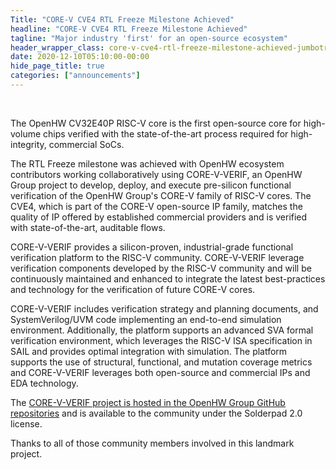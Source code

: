 ```yaml
---
Title: "CORE-V CVE4 RTL Freeze Milestone Achieved"
headline: "CORE-V CVE4 RTL Freeze Milestone Achieved"
tagline: "Major industry 'first' for an open-source ecosystem"
header_wrapper_class: core-v-cve4-rtl-freeze-milestone-achieved-jumbotron-class
date: 2020-12-10T05:10:00-00:00
hide_page_title: true
categories: ["announcements"]
---
```


<br />
 

The OpenHW CV32E40P RISC-V core is the first open-source core for high-volume chips verified with the state-of-the-art process required for high-integrity, commercial SoCs.

The RTL Freeze milestone was achieved with OpenHW ecosystem contributors working collaboratively using CORE-V-VERIF, an OpenHW Group project to develop, deploy, and execute pre-silicon functional verification of the OpenHW Group's CORE-V family of RISC-V cores. The CVE4, which is part of the CORE-V open-source IP family, matches the quality of IP offered by established commercial providers and is verified with state-of-the-art, auditable flows.

CORE-V-VERIF provides a silicon-proven, industrial-grade functional verification platform to the RISC-V community. CORE-V-VERIF leverage verification components developed by the RISC-V community and will be continuously maintained and enhanced to integrate the latest best-practices and technology for the verification of future CORE-V cores.

CORE-V-VERIF includes verification strategy and planning documents, and SystemVerilog/UVM code implementing an end-to-end simulation environment. Additionally, the platform supports an advanced SVA formal verification environment, which leverages the RISC-V ISA specification in SAIL and provides optimal integration with simulation. The platform supports the use of structural, functional, and mutation coverage metrics and CORE-V-VERIF leverages both open-source and commercial IPs and EDA technology.

The [CORE-V-VERIF project is hosted in the OpenHW Group GitHub repositories](https://github.com/openhwgroup/core-v-verif) and is available to the community under the Solderpad 2.0 license.

Thanks to all of those community members involved in this landmark project.